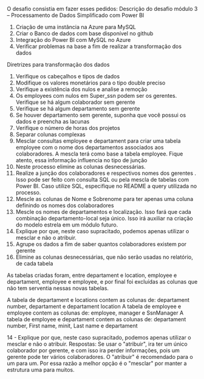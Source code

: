 O desafio consistia em fazer esses pedidos:
Descrição do desafio módulo 3 – Processamento de Dados Simplificado com Power BI
1. Criação de uma instância na Azure para MySQL
2. Criar o Banco de dados com base disponível no github
3. Integração do Power BI com MySQL no Azure
4. Verificar problemas na base a fim de realizar a transformação dos dados

Diretrizes para transformação dos dados
1. Verifique os cabeçalhos e tipos de dados
2. Modifique os valores monetários para o tipo double preciso
3. Verifique a existência dos nulos e analise a remoção
4. Os employees com nulos em Super_ssn podem ser os gerentes. Verifique se há algum colaborador sem gerente
5. Verifique se há algum departamento sem gerente
6. Se houver departamento sem gerente, suponha que você possui os dados e preencha as lacunas
7. Verifique o número de horas dos projetos
8. Separar colunas complexas
9. Mesclar consultas employee e departament para criar uma tabela employee com o nome dos departamentos associados aos colaboradores. A mescla terá como base a tabela employee. Fique atento, essa informação influencia no tipo de junção
10. Neste processo elimine as colunas desnecessárias.
11. Realize a junção dos colaboradores e respectivos nomes dos gerentes . Isso pode ser feito com consulta SQL ou pela mescla de tabelas com Power BI. Caso utilize SQL, especifique no README a query utilizada no processo.
12. Mescle as colunas de Nome e Sobrenome para ter apenas uma coluna definindo os nomes dos colaboradores
13. Mescle os nomes de departamentos e localização. Isso fará que cada combinação departamento-local seja único. Isso irá auxiliar na criação do modelo estrela em um módulo futuro.
14. Explique por que, neste caso supracitado, podemos apenas utilizar o mesclar e não o atribuir.
15. Agrupe os dados a fim de saber quantos colaboradores existem por gerente
16. Elimine as colunas desnecessárias, que não serão usadas no relatório, de cada tabela

As tabelas criadas foram, entre departament e location, employee e departament, employee e employee, e por final foi excluídas as colunas que não tem serventia nessas novas tabelas. 

A tabela de departament e locations contem as colunas de: departament number, departament e departament location
A tabela de employee e employee contem as colunas de: employee, manager e SsnManager
A tabela de employee e departament  contem as colunas de: departament number, First name, minit, Last name e departament

14 - Explique por que, neste caso supracitado, podemos apenas utilizar o mesclar e não o atribuir. 
Respostas: Se usar o "atribuir", ira ter um único colaborador por gerente, e com isso ira perder informações, pois um gerente pode ter vários colaboradores. O "atribuir" é recomendado para o um para um. Por essa razão a melhor opção é o "mesclar" por manter a estrutura uma para muitos.
